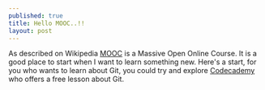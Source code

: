 ```yaml
---
published: true
title: Hello MOOC..!!
layout: post
---
```

As described on Wikipedia <a href="https://www.google.com/url?sa=t&rct=j&q=&esrc=s&source=web&cd=1&cad=rja&uact=8&ved=0ahUKEwi1vP_K1LnJAhUBKqYKHemKAYYQFggdMAA&url=https%3A%2F%2Fen.wikipedia.org%2Fwiki%2FMassive_open_online_course&usg=AFQjCNFbeL3cyre0f5wRJe5v2GHbTgNivA">MOOC</a> is a Massive Open Online Course. It is a good place to start when I want to learn something new. 
Here's a start, for you who wants to learn about Git, you could try and explore <a href="https://www.codecademy.com/learn/learn-git">Codecademy</a> who offers a free lesson about Git.